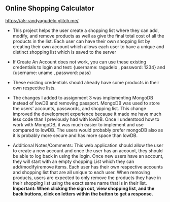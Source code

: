 ## Online Shopping Calculator

https://a5-randyagudelo.glitch.me/

- This project helps the user create a shopping list where they can add, modify, and remove products as well as give the final total cost of all the products in the list.
Each user can have their own shopping list by creating their own account which allows each user to have a unique and distinct shopping list which is saved to the server

- If Create An Account does not work, you can use these existing credentials to login and test: {username: ragudelo , password: 1234} and {username: uname , password: pass}

- These existing credentials should already have some products in their own respective lists.

- The changes I added to assignment 3 was implementing MongoDB instead of lowDB and removing passport. MongoDB was used to store the users' accounts, passwords, and shopping list. 
This change improved the development experience because it made me have much less code than I previously had with lowDB. Once I understood how to work with MongoDB, it was much 
easier to implement and use compared to lowDB. The users would probably prefer mongoDB also as it is probably more secure and has more space than lowDB.

- Additional Notes/Comments: This web application should allow the user to create a new account and once the user has an account, they should be able to log back in using the login. 
 Once new users have an account, they will start with an empty shopping List which they can add/modify/remove items. Each user has their own respective accounts and shopping list that are 
 all unique to each user. When removing products, users are expected to only remove the products they have in their shopping list using the exact same name that is in their list. 
 **Important: When clicking the sign out, view shopping list, and the back buttons, click on letters within the button to get a response.** 

